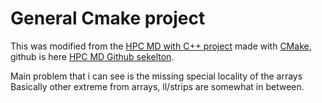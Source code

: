 # General Cmake project 

This was modified from the [HPC MD
with C++
project](https://imtek-simulation.github.io/MolecularDynamics/_project/general_remarks.html) made 
with 
 [CMake](https://cmake.org/), github is here [HPC MD Github sekelton](https://github.com/IMTEK-Simulation/cmake-skeleton).

Main problem that i can see is the missing special locality of the arrays 
Basically other extreme from arrays, ll/strips are somewhat in between. 
